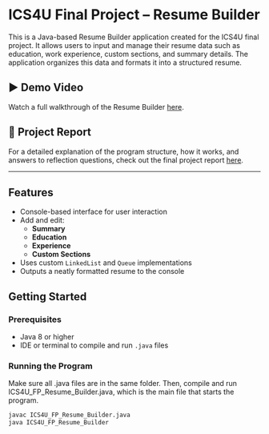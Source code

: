 # ICS4U Final Project – Resume Builder

This is a Java-based Resume Builder application created for the ICS4U final project. It allows users to input and manage their resume data such as education, work experience, custom sections, and summary details. The application organizes this data and formats it into a structured resume.

## ▶️ Demo Video

Watch a full walkthrough of the Resume Builder [here](https://youtu.be/l_4ur4XKv8I).

## 📄 Project Report

For a detailed explanation of the program structure, how it works, and answers to reflection questions, check out the final project report [here](ICS4U_FP_Final_Farhaan_Ali.pdf).

---

## Features

- Console-based interface for user interaction
- Add and edit:
  - **Summary**
  - **Education**
  - **Experience**
  - **Custom Sections**
- Uses custom `LinkedList` and `Queue` implementations
- Outputs a neatly formatted resume to the console

## Getting Started

### Prerequisites

- Java 8 or higher
- IDE or terminal to compile and run `.java` files

### Running the Program

Make sure all .java files are in the same folder. Then, compile and run ICS4U_FP_Resume_Builder.java, which is the main file that starts the program.

```bash
javac ICS4U_FP_Resume_Builder.java
java ICS4U_FP_Resume_Builder
